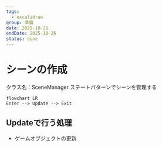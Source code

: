 ```yaml
---
tags:
  - excalidraw
group: 準備
date: 2025-10-21
endDate: 2025-10-26
status: done
---
```

# シーンの作成
クラス名：SceneManager
ステートパターンでシーンを管理する
```mermaid
flowchart LR
Enter --> Update --> Exit
```

## Updateで行う処理
- ゲームオブジェクトの更新
